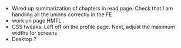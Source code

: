 -  Wired up summarization of chapters in read page. Check that I am handling all the unions correctly in the FE
-  work on page HMTL <titles>.
-  CSS tweaks. Left off on the profile page. Next, adjust the maximum widths for screens
-  Desktop ?
